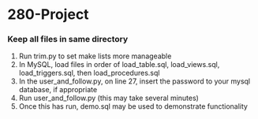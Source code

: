 # 280-Project
### Keep all files in same directory
1. Run trim.py to set make lists more manageable
2. In MySQL, load files in order of load_table.sql, load_views.sql, load_triggers.sql, then load_procedures.sql
3. In the user_and_follow.py, on line 27, insert the password to your mysql database, if appropriate
4. Run user_and_follow.py (this may take several minutes)
5. Once this has run, demo.sql may be used to demonstrate functionality
